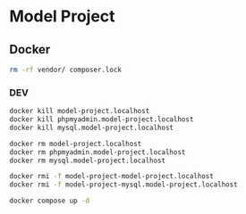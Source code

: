 Model Project
=========



## Docker

```bash
rm -rf vendor/ composer.lock
```

### DEV

```bash
docker kill model-project.localhost
docker kill phpmyadmin.model-project.localhost
docker kill mysql.model-project.localhost

docker rm model-project.localhost
docker rm phpmyadmin.model-project.localhost
docker rm mysql.model-project.localhost

docker rmi -f model-project-model-project.localhost
docker rmi -f model-project-mysql.model-project.localhost

```

```bash
docker compose up -d

```